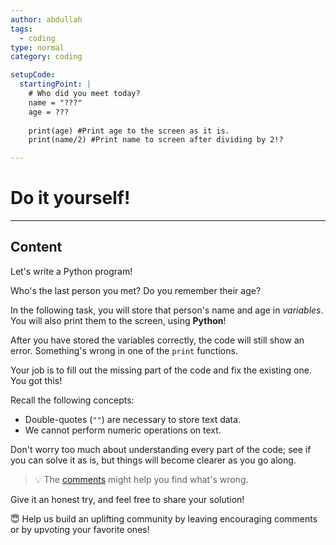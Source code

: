 ```yaml
---
author: abdullah
tags:
  - coding
type: normal
category: coding

setupCode:
  startingPoint: |
    # Who did you meet today?
    name = "???"
    age = ???
  
    print(age) #Print age to the screen as it is.
    print(name/2) #Print name to screen after dividing by 2!?

---
```

# Do it yourself!

---
## Content

Let's write a Python program!

Who's the last person you met? Do you remember their age?

In the following task, you will store that person's name and age in *variables*. You will also print them to the screen, using **Python**!

After you have stored the variables correctly, the code will still show an error. Something's wrong in one of the `print` functions. 

Your job is to fill out the missing part of the code and fix the existing one. You got this!

Recall the following concepts:

- Double-quotes (`""`) are necessary to store text data.
- We cannot perform numeric operations on text.

Don't worry too much about understanding every part of the code; see if you can solve it as is, but things will become clearer as you go along.

> 💡 The [comments](https://enki.com/glossary/general/comment) might help you find what's wrong.

Give it an honest try, and feel free to share your solution!

😇 Help us build an uplifting community by leaving encouraging comments or by upvoting your favorite ones!